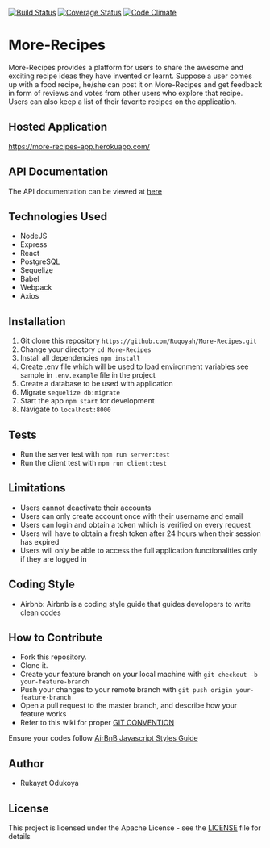 [![Build Status](https://travis-ci.org/Ruqoyah/More-Recipes.svg?branch=feature%2F152323735%2Fimplement-upload-picture)](https://travis-ci.org/Ruqoyah/More-Recipes)
[![Coverage Status](https://coveralls.io/repos/github/Ruqoyah/More-Recipes/badge.svg?branch=feature%2F152323735%2Fimplement-upload-picture)](https://coveralls.io/github/Ruqoyah/More-Recipes?branch=feature%2F152323735%2Fimplement-upload-picture)
[![Code Climate](https://codeclimate.com/github/codeclimate/codeclimate/badges/gpa.svg)](https://codeclimate.com/github/codeclimate/codeclimate)

# More-Recipes
More-Recipes provides a platform for users to share the awesome and exciting  recipe ideas they have invented or learnt.  Suppose a user comes up with a food recipe,  he/she can post it on More-Recipes and  get feedback in form of reviews and votes from other users who explore that recipe. Users can also keep a list of their favorite recipes on the application.

## Hosted Application
https://more-recipes-app.herokuapp.com/

## API Documentation
The API documentation can be viewed at <a href="http://more-recipes.getforge.io/" target="_blank">here</a>


## Technologies Used
* NodeJS
* Express
* React
* PostgreSQL
* Sequelize
* Babel
* Webpack
* Axios


## Installation
1.  Git clone this repository `https://github.com/Ruqoyah/More-Recipes.git`
2.  Change your directory `cd More-Recipes`
3.  Install all dependencies `npm install`
4.  Create .env file which will be used to load environment variables see sample in `.env.example` file in the project
5.  Create a database to be used with application
6.  Migrate `sequelize db:migrate`
7.  Start the app `npm start` for development 
8.  Navigate to `localhost:8000`


## Tests
*  Run the server test with `npm run server:test`
*  Run the client test with `npm run client:test`


## Limitations
- Users cannot deactivate their accounts
- Users can only create account once with their username and email
- Users can login and obtain a token which is verified on every request
- Users will have to obtain a fresh token after 24 hours when their session has expired
- Users will only be able to access the full application functionalities only if they are logged in


## Coding Style
- Airbnb: Airbnb is a coding style guide that guides developers to write clean codes


## How to Contribute
- Fork this repository.
- Clone it.
- Create your feature branch on your local machine with ```git checkout -b your-feature-branch```
- Push your changes to your remote branch with ```git push origin your-feature-branch```
- Open a pull request to the master branch, and describe how your feature works
- Refer to this wiki for proper <a href="https://github.com/Ruqoyah/More-Recipes/wiki">GIT CONVENTION</a>

Ensure your codes follow <a href="https://github.com/airbnb/javascript">AirBnB Javascript Styles Guide</a>


## Author
-  Rukayat Odukoya

## License
This project is licensed under the Apache License - see the [LICENSE](LICENSE) file for details
